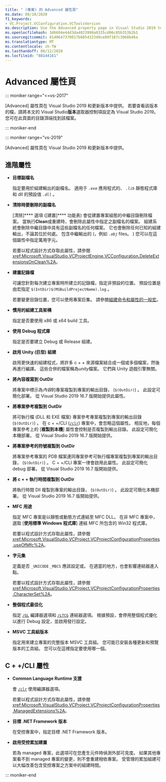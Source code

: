 ```yaml
---
title: " (專案) 的 Advanced 屬性頁"
ms.date: 08/10/2020
f1_keywords:
- VC.Project.VCConfiguration.VCToolsVersion
ms.description: Use the Advanced property page in Visual Studio 2019 to set various properties for C++ projects.
ms.openlocfilehash: 3d6694e44d3da4023998a0335cd06c85b353b2b1
ms.sourcegitcommit: 8140647370017b885432349ce89f187c3068b46a
ms.translationtype: MT
ms.contentlocale: zh-TW
ms.lasthandoff: 08/12/2020
ms.locfileid: "88144161"
---
```

# <a name="advanced-property-page"></a>Advanced 屬性頁

::: moniker range="<=vs-2017"

[Advanced] 屬性頁在 Visual Studio 2019 和更新版本中提供。 若要查看該版本的檔，請將本文的 Visual Studio**版本**選取器控制項設定為 Visual Studio 2019。 您可在此頁面的目錄頂端找到該檔案。

::: moniker-end

::: moniker range="vs-2019"

[Advanced] 屬性頁在 Visual Studio 2019 和更新版本中提供。

## <a name="advanced-properties"></a>進階屬性

- **目標副檔名**

   指定要用於組建輸出的副檔名。 適用于 *`.exe`* 應用程式的、 *`.lib`* 靜態程式庫和 dll 的預設值 *`.dll`* 。

- **清除時要刪除的副檔名**

   [清除]**** 選項 ([建置]**** 功能表) 會從建置專案組態的中繼目錄刪除檔案。 當執行**Clean**或重建時，會刪除此屬性中指定之副檔名的檔案。 組建系統會刪除中繼目錄中具有這些副檔名的任何檔案。 它也會刪除任何已知的組建輸出，不論其位於何處。 包含中繼輸出的 (，例如 *`.obj`* files。 ) 您可以在這個屬性中指定萬用字元。

   若要以程式設計方式存取此屬性，請參閱 <xref:Microsoft.VisualStudio.VCProjectEngine.VCConfiguration.DeleteExtensionsOnClean%2A>。

- **建置記錄檔**

   可讓您針對每次建立專案時所建立的記錄檔，指定非預設的位置。 預設位置是由宏指定 `$(IntDir)$(MSBuildProjectName).log` 。

   若要變更目錄位置，您可以使用專案巨集。 請參閱[組建命令和屬性的一般宏](common-macros-for-build-commands-and-properties.md)。

- **慣用的組建工具架構**

   指定是否要使用 x86 或 x64 build 工具。

- **使用 Debug 程式庫**

   指定是否要建立 Debug 或 Release 組建。

- **啟用 Unity (巨型) 組建**

   啟用更快速的組建程式，將許多 c + + 來源檔案結合成一個或多個檔案，然後再進行編譯。 這些合併的檔案稱為*unity*檔案。 它們與 Unity 遊戲引擎無關。

- **將內容複寫到 OutDir**

   將專案中標示為*內容*的專案複製到專案的輸出目錄， (`$(OutDir)`) 。 此設定可簡化部署。 從 Visual Studio 2019 16.7 版開始提供此屬性。

- **將專案參考複製到 OutDir**

   將可執行檔 (DLL 和 EXE 檔案) 專案參考專案複製到專案的輸出目錄 (`$(OutDir)`) 。 在 c + +/CLI ([`/clr`](clr-common-language-runtime-compilation.md)) 專案中，會忽略這個屬性。 相反地，每個專案參考上的 [**複製到本機**] 屬性會控制是否複製到輸出目錄。 此設定可簡化本機部署。 從 Visual Studio 2019 16.7 版開始提供。

- **將專案參考的符號複製到 OutDir**

   將專案參考專案的 PDB 檔案連同專案參考可執行檔專案複製到專案的輸出目錄， (`$(OutDir)`) 。 C + +/CLI 專案一律會啟用此屬性。 此設定可簡化 debug 部署。 從 Visual Studio 2019 16.7 版開始提供。

- **將 c + + 執行時間複製到 OutDir**

   將執行時間 Dll 複製到專案的輸出目錄， (`$(OutDir)`) 。 此設定可簡化本機部署。 從 Visual Studio 2019 16.7 版開始提供。

- **MFC 用途**

   指定 MFC 專案是以靜態或動態方式連結至 MFC DLL。 在非 MFC 專案中，選取 [**使用標準 Windows 程式庫**] 連結 MFC 所包含的 Win32 程式庫。

   若要以程式設計方式存取此屬性，請參閱 <xref:Microsoft.VisualStudio.VCProject.VCProjectConfigurationProperties.useOfMfc%2A>。

- **字元集**

   定義是否 `_UNICODE` `_MBCS` 應該設定或。 在適當的地方，也會影響連結器進入點。

   若要以程式設計方式存取此屬性，請參閱 <xref:Microsoft.VisualStudio.VCProject.VCProjectConfigurationProperties.CharacterSet%2A>。

- **整個程式最佳化**

   指定 [`/GL`](gl-whole-program-optimization.md) 編譯器選項和 [`/LTCG`](ltcg-link-time-code-generation.md) 連結器選項。 根據預設，會停用整個程式優化以進行 Debug 設定，並啟用發行設定。

- **MSVC 工具組版本**

   指定用來建立專案的完整版本 MSVC 工具組。 您可能已安裝各種更新和預覽版本的工具組。 您可以在這裡指定要使用哪一個。

## <a name="ccli-properties"></a>C + +/CLI 屬性

- **Common Language Runtime 支援**

   會 [`/clr`](clr-common-language-runtime-compilation.md) 使用編譯器選項。

   若要以程式設計方式存取此屬性，請參閱 <xref:Microsoft.VisualStudio.VCProject.VCProjectConfigurationProperties.ManagedExtensions%2A>。

- **目標 .NET Framework 版本**

   在受控專案中，指定目標 .NET Framework 版本。

- **啟用受控累加建置**

   若為 managed 專案，此選項可在您產生元件時偵測外部可見度。 如果其他專案看不到 managed 專案的變更，則不會重建相依專案。 受管理的累加組建可以大幅改善包含受控專案之方案中的組建時間。

::: moniker-end
